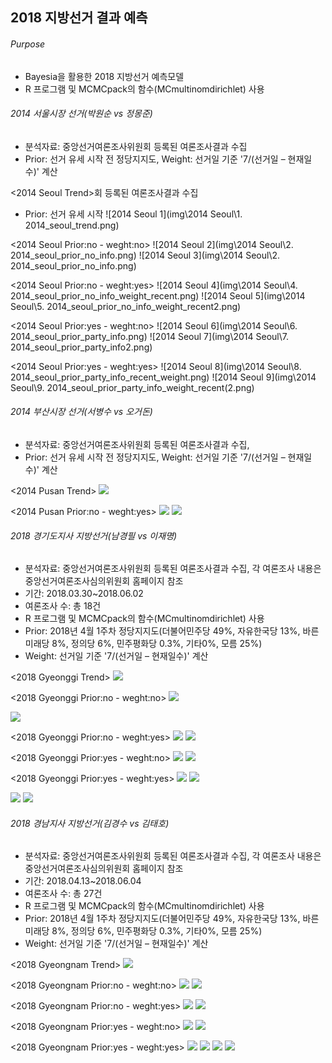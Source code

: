 ## 2018 지방선거 결과 예측

###### Purpose
- Bayesia을 활용한 2018 지방선거 예측모델
- R 프로그램 및 MCMCpack의 함수(MCmultinomdirichlet) 사용

###### 2014 서울시장 선거(박원순 vs 정몽준)
- 분석자료: 중앙선거여론조사위원회 등록된 여론조사결과 수집
- Prior: 선거 유세 시작 전 정당지지도, Weight: 선거일 기준 '7/(선거일 – 현재일수)' 계산


<2014 Seoul Trend>회 등록된 여론조사결과 수집
- Prior: 선거 유세 시작
![2014 Seoul 1](img\2014 Seoul\1. 2014_seoul_trend.png)

<2014 Seoul Prior:no - weght:no>
![2014 Seoul 2](img\2014 Seoul\2. 2014_seoul_prior_no_info.png)
![2014 Seoul 3](img\2014 Seoul\2. 2014_seoul_prior_no_info.png)

<2014 Seoul Prior:no - weght:yes>
![2014 Seoul 4](img\2014 Seoul\4. 2014_seoul_prior_no_info_weight_recent.png)
![2014 Seoul 5](img\2014 Seoul\5. 2014_seoul_prior_no_info_weight_recent2.png)

<2014 Seoul Prior:yes - weght:no>
![2014 Seoul 6](img\2014 Seoul\6. 2014_seoul_prior_party_info.png)
![2014 Seoul 7](img\2014 Seoul\7. 2014_seoul_prior_party_info2.png)

<2014 Seoul Prior:yes - weght:yes>
![2014 Seoul 8](img\2014 Seoul\8. 2014_seoul_prior_party_info_recent_weight.png)
![2014 Seoul 9](img\2014 Seoul\9. 2014_seoul_prior_party_info_weight_recent(2.png)



###### 2014 부산시장 선거(서병수 vs 오거돈)
- 분석자료: 중앙선거여론조사위원회 등록된 여론조사결과 수집,
- Prior: 선거 유세 시작 전 정당지지도, Weight: 선거일 기준 '7/(선거일 – 현재일수)' 계산

<2014 Pusan Trend>
<img src="C:\Users\injatist\Desktop\Foresight\foresighters.github.io\img\2014 Pusan\1. 2014_pusan_trend.png">

<2014 Pusan Prior:no - weght:yes>
<img src="C:\Users\injatist\Desktop\Foresight\foresighters.github.io\img\2014 Pusan\2. 2014_pusan_no_prior_info(2).png">
<img src="C:\Users\injatist\Desktop\Foresight\foresighters.github.io\img\2014 Pusan\3. 2014_pusan_prior_no_info.png">



###### 2018 경기도지사 지방선거(남경필 vs 이재명)
- 분석자료: 중앙선거여론조사위원회 등록된 여론조사결과 수집, 각 여론조사 내용은 중앙선거여론조사심의위원회 홈페이지 참조
- 기간: 2018.03.30~2018.06.02
- 여론조사 수: 총 18건
- R 프로그램 및 MCMCpack의 함수(MCmultinomdirichlet) 사용
- Prior: 2018년 4월 1주차 정당지지도(더불어민주당 49%, 자유한국당 13%, 바른미래당 8%, 정의당 6%, 민주평화당 0.3%, 기타0%, 모름 25%)
- Weight: 선거일 기준 '7/(선거일 – 현재일수)' 계산

<2018 Gyeonggi Trend>
<img src="C:\Users\injatist\Desktop\Foresight\foresighters.github.io\img\2018 Gyeonggi\1. 2018_Gyeonggi_trend.png">


<2018 Gyeonggi Prior:no - weght:no>
<img src="C:\Users\injatist\Desktop\Foresight\foresighters.github.io\img\2018 Gyeonggi\2. 2018_Gyeonggi_prior_no_info.png">

<img src="C:\Users\injatist\Desktop\Foresight\foresighters.github.io\img\2018 Gyeonggi\3. 2018_Gyeonggi_prior_no_info(2).png">

<2018 Gyeonggi Prior:no - weght:yes>
<img src="C:\Users\injatist\Desktop\Foresight\foresighters.github.io\img\2018 Gyeonggi\4. 2018_Gyeonggi_prior_no_info_weight_recent.png">
<img src="C:\Users\injatist\Desktop\Foresight\foresighters.github.io\img\2018 Gyeonggi\5. 2018_Gyeonggi_prior_no_info_weight_recent(2).png">

<2018 Gyeonggi Prior:yes - weght:no>
<img src="C:\Users\injatist\Desktop\Foresight\foresighters.github.io\img\2018 Gyeonggi\6. 2018_Gyeonggi_prior_party_info.png">
<img src="C:\Users\injatist\Desktop\Foresight\foresighters.github.io\img\2018 Gyeonggi\7. 2018_Gyeonggi_prior_party_info(2).png">

<2018 Gyeonggi Prior:yes - weght:yes>
<img src="C:\Users\injatist\Desktop\Foresight\foresighters.github.io\img\2018 Gyeonggi\8. 2018_Gyeonggi_prior_party_info_weight_recent.png">
<img src="C:\Users\injatist\Desktop\Foresight\foresighters.github.io\img\2018 Gyeonggi\9. 2018_Gyeonggi_prior_party_info_weight_recent(2).png">

<img src="C:\Users\injatist\Desktop\Foresight\foresighters.github.io\img\2018 Gyeonggi\10. 2018_Gyeonggi_histogram_comparison.png">
<img src="C:\Users\injatist\Desktop\Foresight\foresighters.github.io\img\2018 Gyeonggi\11. 2018_Gyeonggi_histogram_comparsion(1).png">


###### 2018 경남지사 지방선거(김경수 vs 김태호)
- 분석자료: 중앙선거여론조사위원회 등록된 여론조사결과 수집, 각 여론조사 내용은 중앙선거여론조사심의위원회 홈페이지 참조
- 기간: 2018.04.13~2018.06.04
- 여론조사 수: 총 27건
- R 프로그램 및 MCMCpack의 함수(MCmultinomdirichlet) 사용
- Prior: 2018년 4월 1주차 정당지지도(더불어민주당 49%, 자유한국당 13%, 바른미래당 8%, 정의당 6%, 민주평화당 0.3%, 기타0%, 모름 25%)
- Weight: 선거일 기준 '7/(선거일 – 현재일수)' 계산


<2018 Gyeongnam Trend>
<img src="C:\Users\injatist\Desktop\Foresight\foresighters.github.io\img\2018 Gyeongnam\1. 2018_kyungnam_trend.png">

<2018 Gyeongnam Prior:no - weght:no>
<img src="C:\Users\injatist\Desktop\Foresight\foresighters.github.io\img\2018 Gyeongnam\2. 2018_kyungnam_prior_no_info.png">
<img src="C:\Users\injatist\Desktop\Foresight\foresighters.github.io\img\2018 Gyeongnam\3. 2018_kyungnam_prior_no_info(2).png">

<2018 Gyeongnam Prior:no - weght:yes>
<img src="C:\Users\injatist\Desktop\Foresight\foresighters.github.io\img\2018 Gyeongnam\4. 2018_kyungnam_prior_no_info_weight_recent.png">
<img src="C:\Users\injatist\Desktop\Foresight\foresighters.github.io\img\2018 Gyeongnam\5. 2018_kyungnam_prior_no_info_weight_recent(2).png">

<2018 Gyeongnam Prior:yes - weght:no>
<img src="C:\Users\injatist\Desktop\Foresight\foresighters.github.io\img\2018 Gyeongnam\6. 2018_kyungnam_prior_party_info.png">
<img src="C:\Users\injatist\Desktop\Foresight\foresighters.github.io\img\2018 Gyeongnam\7. 2018_kyungnam_prior_party_info(2).png">

<2018 Gyeongnam Prior:yes - weght:yes>
<img src="C:\Users\injatist\Desktop\Foresight\foresighters.github.io\img\2018 Gyeongnam\8. 2018_kyungnam_prior_party_info_weight_recent.png">
<img src="C:\Users\injatist\Desktop\Foresight\foresighters.github.io\img\2018 Gyeongnam\9. 2018_kyungnam_prior_party_info_weight_recent(2).png">
<img src="C:\Users\injatist\Desktop\Foresight\foresighters.github.io\img\2018 Gyeongnam\10. 2018_kyungnam_histogram_comparison.png">
<img src="C:\Users\injatist\Desktop\Foresight\foresighters.github.io\img\2018 Gyeongnam\11. 2018_kyungnam_histogram_comparison(1).png">
